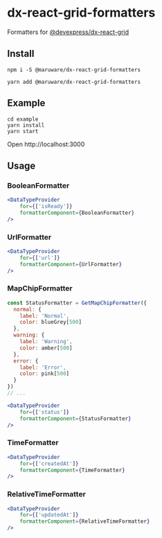 # dx-react-grid-formatters

Formatters for [@devexpress/dx-react-grid](https://www.npmjs.com/package/@devexpress/dx-react-grid)

## Install

```
npm i -S @maruware/dx-react-grid-formatters
```

```
yarn add @maruware/dx-react-grid-formatters
```

## Example

```
cd example
yarn install
yarn start
```

Open http://localhost:3000

## Usage

### BooleanFormatter

```jsx
<DataTypeProvider
    for={['isReady']}
    formatterComponent={BooleanFormatter}
/>
```

### UrlFormatter

```jsx
<DataTypeProvider
    for={['url']}
    formatterComponent={UrlFormatter}
/>
```

### MapChipFormatter

```jsx
const StatusFormatter = GetMapChipFormatter({
  normal: {
    label: 'Normal',
    color: blueGrey[500]
  },
  warning: {
    label: 'Warning',
    color: amber[500]
  },
  error: {
    label: 'Error',
    color: pink[500]
  }
})
// ...

<DataTypeProvider
    for={['status']}
    formatterComponent={StatusFormatter}
/>
```

### TimeFormatter

```jsx
<DataTypeProvider
    for={['createdAt']}
    formatterComponent={TimeFormatter}
/>
```

### RelativeTimeFormatter

```jsx
<DataTypeProvider
    for={['updatedAt']}
    formatterComponent={RelativeTimeFormatter}
/>
```